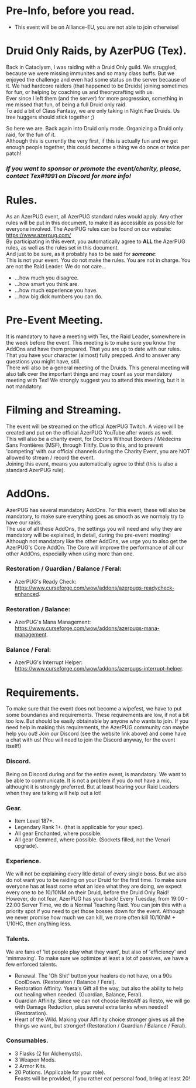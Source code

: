 # Pre-Info, before you read.
- This event will be on Alliance-EU, you are not able to join otherwise!

# Druid Only Raids, by AzerPUG (Tex).
Back in Cataclysm, I was raiding with a Druid Only guild. We struggled, because we were missing immunites and so many class buffs. But we enjoyed the challenge and even had some status on the server because of it. We had hardcore raiders (that happened to be Druids) joining sometimes for fun, or helping by coaching us and theorycrafting with us.  
Ever since I left them (and the server) for more progression, something in me missed that fun, of being a full Druid only raid.  
To add a bit of Class Fantasy, we are only taking in Night Fae Druids. Us tree huggers should stick together ;)
  
So here we are. Back again into Druid only mode. Organizing a Druid only raid, for the fun of it.  
Although this is currently the very first, if this is actually fun and we get enough people together, this could become a thing we do once or twice per patch!  

### *If you want to sponsor or promote the event/charity, please, contact Tex#1991 on Discord for more info!*

# Rules.
As an AzerPUG event, all AzerPUG standard rules would apply. Any other rules will be put in this document, to make it as accessible as possible for everyone involved.
The AzerPUG rules can be found on our website: https://www.azerpug.com/  
By participating in this event, you automatically agree to **ALL** the AzerPUG rules, as well as the rules set in this document.  
And just to be sure, as it probably has to be said for ***someone***:  
This is not your event. You do not make the rules. You are not in charge. You are not the Raid Leader. 
We do not care...
- ...how much you disagree.
- ...how smart you think are.
- ...how much experience you have.
- ...how big dick numbers you can do.

# Pre-Event Meeting.
It is mandatory to have a meeting with Tex, the Raid Leader, somewhere in the week before the event. This meeting is to make sure you know the AddOns and have them prepared. That you are up to date with our rules. That you have your character (almost) fully prepped. And to answer any questions you might have, still.  
There will also be a general meeting of the Druids. This general meeting will also talk over the important things and may count as your mandatory meeting with Tex!
We strongly suggest you to attend this meeting, but it is not mandatory.

# Filming and Streaming.
The event will be streamed on the offical AzerPUG Twitch. A video will be created and put on the official AzerPUG YouTube after wards as well.  
This will also be a charity event, for Doctors Without Borders / Médecins Sans Frontières (MSF), through Tiltify. 
Due to this, and to prevent 'competing' with our official channels during the Charity Event, you are NOT allowed to stream / record the event.  
Joining this event, means you automatically agree to this! (this is also a standard AzerPUG rule).

# AddOns.
AzerPUG has several mandatory AddOns. For this event, these will also be mandatory, to make sure everything goes as smooth as we normaly try to have our raids.  
The use of all these AddOns, the settings you will need and why they are mandatory will be explained, in detail, during the pre-event meeting! Although not mandatory like the other AddOns, we urge you to also get the AzerPUG's Core AddOn. The Core will improve the performance of all our other AddOns, especially when using more than one.  
### Restoration / Guardian / Balance / Feral:
- AzerPUG's Ready Check: https://www.curseforge.com/wow/addons/azerpugs-readycheck-enhanced.

### Restoration / Balance:
- AzerPUG's Mana Management: https://www.curseforge.com/wow/addons/azerpugs-mana-management.

### Balance / Feral:
- AzerPUG's Interrupt Helper: https://www.curseforge.com/wow/addons/azerpugs-interrupt-helper.

# Requirements.
To make sure that the event does not become a wipefest, we have to put some boundaries and requirements. These requirements are low, if not a bit too low. But should be easily obtainable by anyone who wants to join. If you need help in making this requirements, the AzerPUG community can maybe help you out! Join our Discord (see the website link above) and come have a chat with us! (You will need to join the Discord anyway, for the event itself!)

### Discord.
Being on Discord during and for the entire event, is mandatory. We want to be able to communicate. It is not a problem if you do not have a mic, althought it is strongly preferred. But at least hearing your Raid Leaders when they are talking will help out a lot!

### Gear.
- Item Level 187+.
- Legendary Rank 1+. (that is applicable for your spec).
- All gear Enchanted, where possible.
- All gear Gemmed, where possible. (Sockets filled, not the Venari upgrade).

### Experience.
We will not be explaining every litle detail of every single boss. But we also do not want you to be raiding on your Druid for the first time. To make sure everyone has at least some what an idea what they are doing, we expect every one to be 10/10NM on their Druid, before the Druid Only Raid!  
However, do not fear, AzerPUG has your back! Every Tuesday, from 19:00 - 22:00 Server Time, we do a Normal Teaching Raid. You can join this with a priority spot if you need to get those bosses down for the event. Although we never promise how much we can kill, we more often kill 10/10NM + 1/10HC, then anything less.

### Talents.
We are fans of 'let people play what they want', but also of 'efficiency' and 'minmaxing'. To make sure we optimize at least a lot of passives, we have a few enforced talents.
- Renewal. The 'Oh Shit' button your healers do not have, on a 90s CoolDown. (Restoration / Balance / Feral).
- Restoration Affinity. Ysera's Gift all the way, but also the ability to help out healing when needed. (Guardian, Balance, Feral).
- Guardian Affinity. Since we can not choose RestoAff as Resto, we will go with Damage Reduction, plus several extra tanks when needed! (Restoration).
- Heart of the Wild. Making your Affinity choice stronger gives us all the things we want, but stronger! (Restoration / Guardian / Balance / Feral).

### Consumables.
- 3 Flasks (2 for Alchemysts).
- 3 Weapon Mods.
- 2 Armor Kits.
- 20 Potions. (Applicable for your role).  
Feasts will be provided, if you rather eat personal food, bring at least 20!
